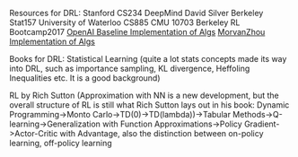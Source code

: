 Resources for DRL:
 Stanford CS234
 DeepMind David Silver
 Berkeley Stat157
 University of Waterloo CS885
 CMU 10703
 Berkeley RL Bootcamp2017
 [OpenAI Baseline Implementation of Algs](https://github.com/openai/baselines)
 [MorvanZhou Implementation of Algs](https://github.com/MorvanZhou/Reinforcement-learning-with-tensorflow)

Books for DRL:
Statistical Learning (quite a lot stats concepts made its way into DRL, such as importance sampling, KL divergence, Heffoling Inequalities etc. It is a good background)

RL by Rich Sutton (Approximation with NN is a new development, but the overall structure of RL is still what Rich Sutton lays out in his book: Dynamic Programming->Monto Carlo->TD(0)->TD(lambda))->Tabular Methods->Q-learning->Generalization with Function Approximations->Policy Gradient->Actor-Critic with Advantage, also the distinction between on-policy learning, off-policy learning


